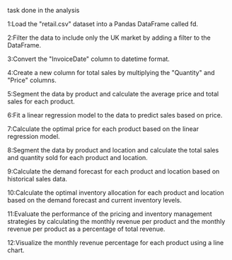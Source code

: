 task done in the analysis

1:Load the "retail.csv" dataset into a Pandas DataFrame called fd.

2:Filter the data to include only the UK market by adding a filter to the DataFrame.

3:Convert the "InvoiceDate" column to datetime format.

4:Create a new column for total sales by multiplying the "Quantity" and "Price" columns.

5:Segment the data by product and calculate the average price and total sales for each product.

6:Fit a linear regression model to the data to predict sales based on price.

7:Calculate the optimal price for each product based on the linear regression model.

8:Segment the data by product and location and calculate the total sales and quantity sold for each product and location.

9:Calculate the demand forecast for each product and location based on historical sales data.

10:Calculate the optimal inventory allocation for each product and location based on the demand forecast and current inventory levels.

11:Evaluate the performance of the pricing and inventory management strategies by calculating the monthly revenue per product and the monthly revenue per product as a percentage of total revenue.

12:Visualize the monthly revenue percentage for each product using a line chart.
